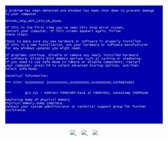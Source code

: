 <p align="center">
    <a href="https://github.com/ChrishSec">
        <img src="0x80070057.jpg" />
    </a>
    <br>
    <br>
    <a href="https://ChrishSec.com" title="Website">
        <img src="https://img.shields.io/badge/Website-Visit%20Now-brightgreen?style=for-the-badge&logo=google-chrome&link=https://ChrishSec.com" />
    </a>
    &nbsp;&nbsp;&nbsp;
    <a href="https://github.com/ChrishSec" title="GitHub">
        <img src="https://img.shields.io/badge/GitHub-Follow%20Now-brightgreen?style=for-the-badge&logo=github&label=ChrishSec" />
    </a>
    &nbsp;&nbsp;&nbsp;
    <a href="https://twitter.com/ChrishSec" title="Twitter">
        <img src="https://img.shields.io/badge/Twitter-Follow%20Now-brightgreen?style=for-the-badge&logo=twitter&label=ChrishSec" />
    </a>
</p>
